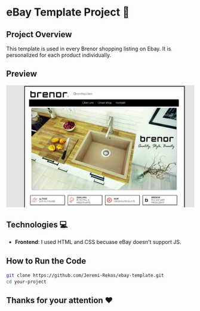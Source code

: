 # eBay Template Project  :tumbler_glass:

## Project Overview

This template is used in every Brenor shopping listing on Ebay. It is personalized for each product individually.

## Preview

![Template Preview](./Images/ebay-template.png)

## Technologies :computer:

- **Frontend**: I used HTML and CSS becuase eBay doesn't support JS.


## How to Run the Code
  ```sh
  git clone https://github.com/Jeremi-Rekos/ebay-template.git
  cd your-project
  ```
## Thanks for your attention :heart:
